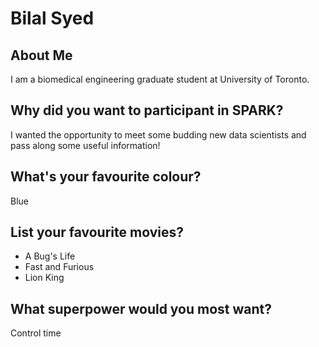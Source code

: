 # Bilal Syed

## About Me
I am a biomedical engineering graduate student at University of Toronto.

## Why did you want to participant in SPARK?
I wanted the opportunity to meet some budding new data scientists and pass along some useful information!

## What's your favourite colour? 
Blue

## List your favourite movies?
- A Bug's Life
- Fast and Furious
- Lion King

## What superpower would you most want?
Control time
